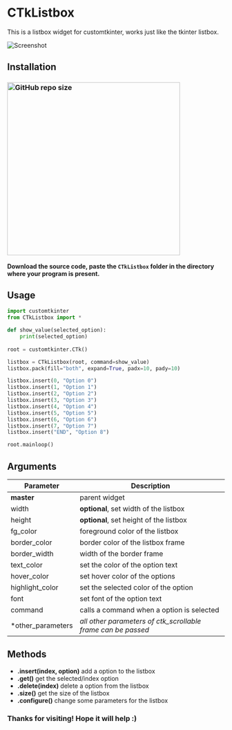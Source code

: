 # CTkListbox
This is a listbox widget for customtkinter, works just like the tkinter listbox.

![Screenshot](https://github.com/Akascape/CTkListbox/assets/89206401/256c135f-3d6c-4daa-87a5-b4572a2c905f)

## Installation
### [<img alt="GitHub repo size" src="https://img.shields.io/github/repo-size/Akascape/CTkListbox?&color=white&label=Download%20Source%20Code&logo=Python&logoColor=yellow&style=for-the-badge"  width="400">](https://github.com/Akascape/CTkListbox/archive/refs/heads/main.zip)

**Download the source code, paste the `CTkListbox` folder in the directory where your program is present.**

## Usage
```python
import customtkinter
from CTkListbox import *

def show_value(selected_option):
    print(selected_option)
    
root = customtkinter.CTk()

listbox = CTkListbox(root, command=show_value)
listbox.pack(fill="both", expand=True, padx=10, pady=10)

listbox.insert(0, "Option 0")
listbox.insert(1, "Option 1")
listbox.insert(2, "Option 2")
listbox.insert(3, "Option 3")
listbox.insert(4, "Option 4")
listbox.insert(5, "Option 5")
listbox.insert(6, "Option 6")
listbox.insert(7, "Option 7")
listbox.insert("END", "Option 8")

root.mainloop()
```
## Arguments
| Parameter | Description |
|-----------| ------------|
| **master** | parent widget  |
| width | **optional**, set width of the listbox |
| height | **optional**, set height of the listbox |
| fg_color | foreground color of the listbox |
| border_color | border color of the listbox frame |
| border_width | width of the border frame |
| text_color | set the color of the option text |
| hover_color | set hover color of the options |
| highlight_color | set the selected color of the option |
| font | set font of the option text |
| command | calls a command when a option is selected |
| *other_parameters | _all other parameters of ctk_scrollable frame can be passed_ |

## Methods
- **.insert(index, option)**
   add a option to the listbox
- **.get()**
   get the selected/index option
- **.delete(index)**
   delete a option from the listbox
- **.size()**
   get the size of the listbox
- **.configure()**
   change some parameters for the listbox
  
### Thanks for visiting! Hope it will help :)
